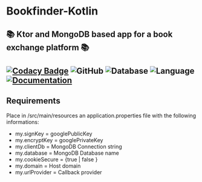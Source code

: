 # Bookfinder-Kotlin
📚 Ktor and MongoDB based app for a book exchange platform 📚
---
[![Codacy Badge](https://app.codacy.com/project/badge/Grade/ca8a2340c844450cbb7aff0551045c21)](https://www.codacy.com/gh/Spoilers-TN/Bookfinder-Kotlin/dashboard?utm_source=github.com&amp;utm_medium=referral&amp;utm_content=Spoilers-TN/Bookfinder-Kotlin&amp;utm_campaign=Badge_Grade) ![GitHub](https://img.shields.io/github/license/Spoilers-TN/Bookfinder-Kotlin?color=green) ![Database](https://img.shields.io/badge/Database-MongoDB-Green) ![Language](https://img.shields.io/badge/Language-Kotlin-purple) [![Documentation](https://img.shields.io/badge/Documentation-Dokka-purple)](https://bookfinder-docs.spoilers.tn.it/)
---

## Requirements
Place in /src/main/resources an application.properties file with the following informations:
* my.signKey = googlePublicKey
* my.encryptKey = googlePrivateKey
* my.clientDb = MongoDB Connection string
* my.database = MongoDB Database name
* my.cookieSecure = {true | false }
* my.domain = Host domain
* my.urlProvider = Callback provider

